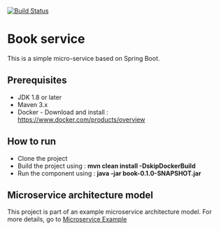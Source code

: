 [![Build Status](https://travis-ci.org/sambamitra/book.svg?branch=main)](https://travis-ci.org/sambamitra/book)
# Book service
This is a simple micro-service based on Spring Boot.

## Prerequisites
- JDK 1.8 or later
- Maven 3.x
- Docker - Download and install : <https://www.docker.com/products/overview>

## How to run
* Clone the project
* Build the project using : __mvn clean install -DskipDockerBuild__
* Run the component using : __java -jar book-0.1.0-SNAPSHOT.jar__

## Microservice architecture model
This project is part of an example microservice architecture model. For more details, go to [Microservice Example](https://github.com/sambamitra/microservice-example)
